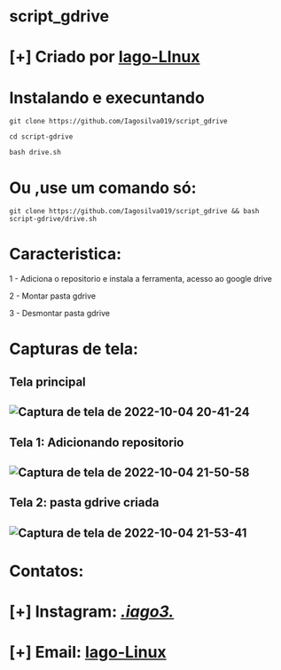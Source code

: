 # script_gdrive

# [+] Criado por <a href ="https://github.com/Iagosilva019/" > Iago-LInux <a />

# Instalando e execuntando

 ```git clone https://github.com/Iagosilva019/script_gdrive```
 
 ```cd script-gdrive```
 
 ```bash drive.sh```
# Ou ,use um comando só:

```git clone https://github.com/Iagosilva019/script_gdrive && bash script-gdrive/drive.sh```
 
# Caracteristica:
1 - Adiciona o repositorio e instala a ferramenta, acesso ao  google drive
 
 2 - Montar pasta gdrive
 
 3 - Desmontar pasta gdrive
 

 # Capturas de tela:
  <h2>  Tela principal  <h2> 
 
 ![Captura de tela de 2022-10-04 20-41-24](https://user-images.githubusercontent.com/92806149/193954226-41142e79-d0d6-4070-bd1a-e723938dbd10.png)

   <h2> Tela 1: Adicionando repositorio  <h2> 
  
  ![Captura de tela de 2022-10-04 21-50-58](https://user-images.githubusercontent.com/92806149/193956286-aca21a78-1242-454e-9a5d-e741dc8143d5.png)

   <h2>Tela 2: pasta gdrive criada <h2> 
 
 ![Captura de tela de 2022-10-04 21-53-41](https://user-images.githubusercontent.com/92806149/193956459-32dfd48d-d7e2-406f-9db8-4dabdd153d28.png)

    
# Contatos:
 
 # [+] Instagram: <a href = "https://www.instagram.com/_.iago3._/" > _.iago3._ <a />

 # [+] Email: <a href = "mailto:iagosilvasantana21@gmail.com" > Iago-Linux <a />
